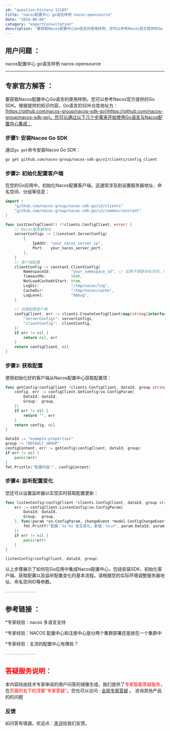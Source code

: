 ```yaml
---
id: "question-history-15189"
title: "nacos配置中心 go语言样例 nacos-opensource"
date: "2024-06-08"
category: "expertConsultation"
description: "要获取Nacos配置中心Go语言的使用样例，您可以参考Nacos官方提供的Go SDK。根据提供的知识内容，Go语言的SDK仓库地址为：[https://github.com/nacos-group/nacos-sdk-go](https://github.com/nacos-group/nacos"
---
```


## 用户问题 ： 
 nacos配置中心 go语言样例 nacos-opensource 

---------------
## 专家官方解答 ：

要获取Nacos配置中心Go语言的使用样例，您可以参考Nacos官方提供的Go SDK。根据提供的知识内容，Go语言的SDK仓库地址为：[https://github.com/nacos-group/nacos-sdk-go](https://github.com/nacos-group/nacos-sdk-go)。您可以通过以下几个步骤来开始使用Go语言与Nacos配置中心集成：

### 步骤1: 安装Nacos Go SDK

通过`go get`命令安装Nacos Go SDK：

```bash
go get github.com/nacos-group/nacos-sdk-go/v2/clients/config_client
```

### 步骤2: 初始化配置客户端

在您的Go应用中，初始化Nacos配置客户端。这通常涉及到设置服务器地址、命名空间、分组等信息：

```go
import (
    "github.com/nacos-group/nacos-sdk-go/v2/clients"
    "github.com/nacos-group/nacos-sdk-go/v2/common/constant"
)

func initConfigClient() (*clients.ConfigClient, error) {
    // Nacos服务器地址
    serverConfigs := []constant.ServerConfig{
        {
            IpAddr: "your_nacos_server_ip",
            Port:   your_nacos_server_port,
        },
    }
    // 客户端配置
    clientConfig := constant.ClientConfig{
        NamespaceId:         "your_namespace_id", // 如果不需要命名空间，可以留空
        TimeoutMs:           5000,
        NotLoadCacheAtStart: true,
        LogDir:              "/tmp/nacos/log",
        CacheDir:            "/tmp/nacos/cache",
        LogLevel:            "debug",
    }
    
    // 创建配置客户端
    configClient, err := clients.CreateConfigClient(map[string]interface{}{
        "serverConfigs": serverConfigs,
        "clientConfig":  clientConfig,
    })
    if err != nil {
        return nil, err
    }
    return configClient, nil
}
```

### 步骤3: 获取配置

使用初始化好的客户端从Nacos配置中心获取配置项：

```go
func getConfig(configClient *clients.ConfigClient, dataId, group string) (string, error) {
    config, err := configClient.GetConfig(vo.ConfigParam{
        DataId: dataId,
        Group:  group,
    })
    if err != nil {
        return "", err
    }
    return config, nil
}

dataId := "example.properties"
group := "DEFAULT_GROUP"
configContent, err := getConfig(configClient, dataId, group)
if err != nil {
    panic(err)
}
fmt.Println("配置内容:", configContent)
```

### 步骤4: 监听配置变化

您还可以设置监听器以实现实时获取配置更新：

```go
func listenConfig(configClient *clients.ConfigClient, dataId, group string) {
    err := configClient.ListenConfig(vo.ConfigParam{
        DataId: dataId,
        Group:  group,
    }, func(param *vo.ConfigParam, changeEvent *model.ConfigChangeEvent) {
        fmt.Printf("配置：%s-%s 发生变化，新值：%s\n", param.DataId, param.Group, changeEvent.Content)
    })
    if err != nil {
        panic(err)
    }
}

listenConfig(configClient, dataId, group)
```

以上步骤展示了如何在Go应用中集成Nacos配置中心，包括安装SDK、初始化客户端、获取配置以及监听配置变化的基本流程。请根据您的实际环境调整服务器地址、命名空间ID等参数。


<font color="#949494">---------------</font> 


## 参考链接 ：

*专家经验：nacos 多语言支持 
 
 *专家经验：NACOS 配置中心和注册中心是分两个集群部署还是放在一个集群中 
 
 *专家经验：主流的配置中心有哪些？ 


 <font color="#949494">---------------</font> 
 


## <font color="#FF0000">答疑服务说明：</font> 

本内容经由技术专家审阅的用户问答的镜像生成，我们提供了<font color="#FF0000">专家智能答疑服务</font>，在<font color="#FF0000">页面的右下的浮窗”专家答疑“</font>。您也可以访问 : [全局专家答疑](https://opensource.alibaba.com/chatBot) 。 咨询其他产品的的问题

### 反馈
如问答有错漏，欢迎点：[差评](https://ai.nacos.io/user/feedbackByEnhancerGradePOJOID?enhancerGradePOJOId=15209)给我们反馈。
